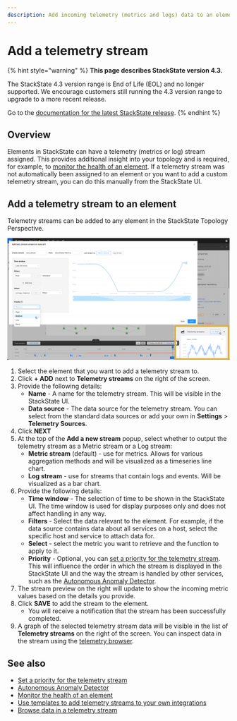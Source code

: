 ```yaml
---
description: Add incoming telemetry (metrics and logs) data to an element.
---
```


# Add a telemetry stream

{% hint style="warning" %}
**This page describes StackState version 4.3.**

The StackState 4.3 version range is End of Life (EOL) and no longer supported. We encourage customers still running the 4.3 version range to upgrade to a more recent release.

Go to the [documentation for the latest StackState release](https://docs.stackstate.com/).
{% endhint %}

## Overview

Elements in StackState can have a telemetry \(metrics or log\) stream assigned. This provides additional insight into your topology and is required, for example, to [monitor the health of an element](add-a-health-check.md). If a telemetry stream was not automatically been assigned to an element or you want to add a custom telemetry stream, you can do this manually from the StackState UI.

## Add a telemetry stream to an element

Telemetry streams can be added to any element in the StackState Topology Perspective.

![Add a telemetry stream to an element](../../.gitbook/assets/v43_add_telemetry_stream.png)

1. Select the element that you want to add a telemetry stream to.
2. Click **+ ADD** next to **Telemetry streams** on the right of the screen.
3. Provide the following details:
   * **Name** - A name for the telemetry stream. This will be visible in the StackState UI. 
   * **Data source** - The data source for the telemetry stream. You can select from the standard data sources or add your own in **Settings** &gt; **Telemetry Sources**.
4. Click **NEXT**
5. At the top of the **Add a new stream** popup, select whether to output the telemetry stream as a Metric stream or a Log stream:
   * **Metric stream** \(default\) - use for metrics. Allows for various aggregation methods and will be visualized as a timeseries line chart.
   * **Log stream** - use for streams that contain logs and events. Will be visualized as a bar chart.
6. Provide the following details:
   * **Time window** - The selection of time to be shown in the StackState UI. The time window is used for display purposes only and does not affect handling in any way.
   * **Filters** - Select the data relevant to the element. For example, if the data source contains data about all services on a host, select the specific host and service to attach data for.
   * **Select** - select the metric you want to retrieve and the function to apply to it.
   * **Priority** - Optional, you can [set a priority for the telemetry stream](../../configure/telemetry/how_to_use_the_priority_field_for_components.md). This will influence the order in which the stream is displayed in the StackState UI and the way the stream is handled by other services, such as the [Autonomous Anomaly Detector](../../stackpacks/add-ons/aad.md).
7. The stream preview on the right will update to show the incoming metric values based on the details you provide.
8. Click **SAVE** to add the stream to the element.
   * You will receive a notification that the stream has been successfully completed. 
9. A graph of the selected telemetry stream data will be visible in the list of **Telemetry streams** on the right of the screen. You can inspect data in the stream using the [telemetry browser](../perspectives/browse-telemetry.md).

## See also

* [Set a priority for the telemetry stream](../../configure/telemetry/how_to_use_the_priority_field_for_components.md)
* [Autonomous Anomaly Detector](../../stackpacks/add-ons/aad.md)
* [Monitor the health of an element](add-a-health-check.md)
* [Use templates to add telemetry streams to your own integrations](../../configure/telemetry/telemetry_synchronized_topology.md)
* [Browse data in a telemetry stream](../perspectives/browse-telemetry.md)

